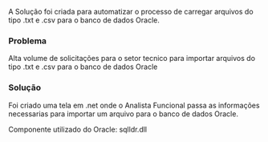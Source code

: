 
A Solução foi criada para automatizar o processo de carregar arquivos do tipo .txt e .csv para o banco de dados Oracle. 

### Problema
Alta volume de solicitações para o setor tecnico para importar arquivos do tipo .txt e .csv para o banco de dados Oracle


### Solução 
Foi criado uma tela em .net onde o Analista Funcional passa as informações necessarias para importar um arquivo para o banco 
de dados Oracle.

Componente utilizado do Oracle: sqlldr.dll 
